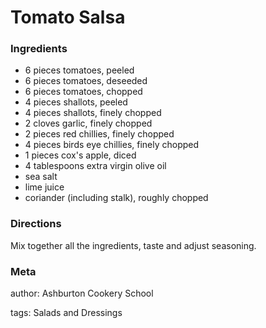 # Tomato Salsa

### Ingredients
 * 6 pieces tomatoes, peeled
 * 6 pieces tomatoes, deseeded
 * 6 pieces tomatoes, chopped
 * 4 pieces shallots, peeled
 * 4 pieces shallots, finely chopped
 * 2 cloves garlic, finely chopped
 * 2 pieces red chillies, finely chopped
 * 4 pieces birds eye chillies, finely chopped
 * 1 pieces cox's apple, diced
 * 4 tablespoons extra virgin olive oil
 * sea salt
 * lime juice
 * coriander (including stalk), roughly chopped

### Directions

Mix together all the ingredients, taste and adjust seasoning.

### Meta
author: Ashburton Cookery School

tags: Salads and Dressings

